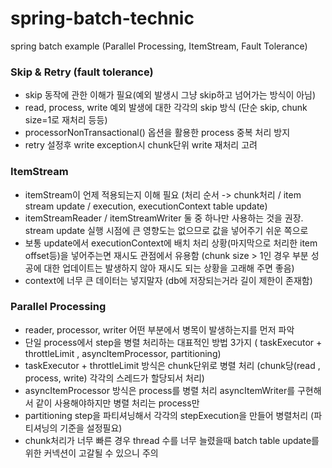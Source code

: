 # spring-batch-technic
spring batch example (Parallel Processing, ItemStream, Fault Tolerance)

### Skip & Retry (fault tolerance) 
- skip 동작에 관한 이해가 필요(예외 발생시 그냥 skip하고 넘어가는 방식이 아님)
- read, process, write 예외 발생에 대한 각각의 skip 방식 (단순 skip, chunk size=1로 재처리 등등) 
- processorNonTransactional() 옵션을 활용한 process 중복 처리 방지
- retry 설정후 write exception시 chunk단위 write 재처리 고려

### ItemStream
- itemStream이 언제 적용되는지 이해 필요 (처리 순서 -> chunk처리 / item stream update / execution, executionContext table update)
- itemStreamReader / itemStreamWriter 둘 중 하나만 사용하는 것을 권장. stream update 실행 시점에 큰 영향도는 없으므로 값을 넣어주기 쉬운 쪽으로 
- 보통 update에서 executionContext에 배치 처리 상황(마지막으로 처리한 item offset등)을 넣어주는면 재시도 관점에서 유용함 
(chunk size > 1인 경우 부분 성공에 대한 업데이트는 발생하지 않아 재시도 되는 상황을 고래해 주면 좋음) 
- context에 너무 큰 데이터는 넣지말자 (db에 저장되는거라 길이 제한이 존재함)

### Parallel Processing
- reader, processor, writer 어떤 부분에서 병목이 발생하는지를 먼저 파악
- 단일 process에서 step을 병렬 처리하는 대표적인 방법 3가지 ( taskExecutor + throttleLimit , asyncItemProcessor, partitioning)
- taskExecutor + throttleLimit 방식은 chunk단위로 병렬 처리 (chunk당(read , process, write) 각각의 스레드가 할당되서 처리)
- asyncItemProcessor 방식은 process를 병렬 처리 asyncItemWriter를 구현해서 같이 사용해야하지만 병렬 처리는 process만
- partitioning step을 파티셔닝해서 각각의 stepExecution을 만들어 병렬처리 (파티셔닝의 기준을 설정필요)
- chunk처리가 너무 빠른 경우 thread 수를 너무 늘렸을때 batch table update를 위한 커넥션이 고갈될 수 있으니 주의
